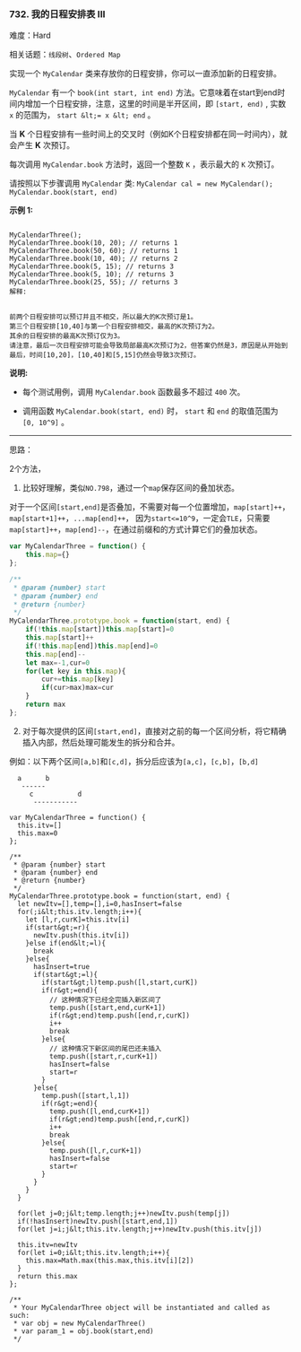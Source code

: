### 732. 我的日程安排表 III

难度：Hard

相关话题：`线段树`、`Ordered Map`

实现一个  `MyCalendar`  类来存放你的日程安排，你可以一直添加新的日程安排。



 `MyCalendar`  有一个  `book(int start, int end)` 方法。它意味着在start到end时间内增加一个日程安排，注意，这里的时间是半开区间，即  `[start, end)` , 实数 `x`  的范围为，  `start &lt;= x &lt; end` 。



当  **K**  个日程安排有一些时间上的交叉时（例如K个日程安排都在同一时间内），就会产生  **K**  次预订。



每次调用  `MyCalendar.book` 方法时，返回一个整数  `K`  ，表示最大的  `K`  次预订。



请按照以下步骤调用 `MyCalendar`  类:  `MyCalendar cal = new MyCalendar();`   `MyCalendar.book(start, end)` 



 **示例 1:** 





```

MyCalendarThree();
MyCalendarThree.book(10, 20); // returns 1
MyCalendarThree.book(50, 60); // returns 1
MyCalendarThree.book(10, 40); // returns 2
MyCalendarThree.book(5, 15); // returns 3
MyCalendarThree.book(5, 10); // returns 3
MyCalendarThree.book(25, 55); // returns 3
解释:

 
前两个日程安排可以预订并且不相交，所以最大的K次预订是1。
第三个日程安排[10,40]与第一个日程安排相交，最高的K次预订为2。
其余的日程安排的最高K次预订仅为3。
请注意，最后一次日程安排可能会导致局部最高K次预订为2，但答案仍然是3，原因是从开始到最后，时间[10,20]，[10,40]和[5,15]仍然会导致3次预订。

```

 **说明:** 





* 每个测试用例，调用 `MyCalendar.book` 函数最多不超过 `400` 次。

* 调用函数 `MyCalendar.book(start, end)` 时， `start`  和 `end`  的取值范围为 `[0, 10^9]` 。






-----

思路：

2个方法，

1. 比较好理解，类似`NO.798`，通过一个`map`保存区间的叠加状态。

对于一个区间`[start,end]`是否叠加，不需要对每一个位置增加，`map[start]++`，`map[start+1]++`，`...map[end]++`，
因为`start<=10^9`，一定会`TLE`，只需要`map[start]++`，`map[end]--`，在通过前缀和的方式计算它们的叠加状态。

```js
var MyCalendarThree = function() {
    this.map={}
};

/** 
 * @param {number} start 
 * @param {number} end
 * @return {number}
 */
MyCalendarThree.prototype.book = function(start, end) {
    if(!this.map[start])this.map[start]=0
    this.map[start]++
    if(!this.map[end])this.map[end]=0
    this.map[end]--
    let max=-1,cur=0
    for(let key in this.map){
        cur+=this.map[key]
        if(cur>max)max=cur
    }
    return max
};
```

2. 对于每次提供的区间`[start,end]`，直接对之前的每一个区间分析，将它精确插入内部，然后处理可能发生的拆分和合并。

例如：以下两个区间`[a,b]`和`[c,d]`，拆分后应该为`[a,c]`，`[c,b]`，`[b,d]`

```
  a      b
   ------
     c           d
      -----------
```


```
var MyCalendarThree = function() {
  this.itv=[]
  this.max=0
};

/** 
 * @param {number} start 
 * @param {number} end
 * @return {number}
 */
MyCalendarThree.prototype.book = function(start, end) {
  let newItv=[],temp=[],i=0,hasInsert=false
  for(;i&lt;this.itv.length;i++){
    let [l,r,curK]=this.itv[i]
    if(start&gt;=r){
      newItv.push(this.itv[i])
    }else if(end&lt;=l){
      break
    }else{
      hasInsert=true
      if(start&gt;=l){
        if(start&gt;l)temp.push([l,start,curK])
        if(r&gt;=end){
          // 这种情况下已经全完插入新区间了
          temp.push([start,end,curK+1])
          if(r&gt;end)temp.push([end,r,curK])
          i++
          break
        }else{
          // 这种情况下新区间的尾巴还未插入
          temp.push([start,r,curK+1])
          hasInsert=false
          start=r
        }
      }else{
        temp.push([start,l,1])
        if(r&gt;=end){
          temp.push([l,end,curK+1])
          if(r&gt;end)temp.push([end,r,curK])
          i++
          break
        }else{
          temp.push([l,r,curK+1])
          hasInsert=false
          start=r
        }
      }
    }
  }

  for(let j=0;j&lt;temp.length;j++)newItv.push(temp[j])
  if(!hasInsert)newItv.push([start,end,1])
  for(let j=i;j&lt;this.itv.length;j++)newItv.push(this.itv[j])    

  this.itv=newItv
  for(let i=0;i&lt;this.itv.length;i++){
    this.max=Math.max(this.max,this.itv[i][2])
  }
  return this.max
};

/** 
 * Your MyCalendarThree object will be instantiated and called as such:
 * var obj = new MyCalendarThree()
 * var param_1 = obj.book(start,end)
 */



```
